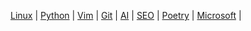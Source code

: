
[Linux](/linux/) | [Python](/python/) | [Vim](/vim/) | [Git](/git/) | 
[AI](/ai/) | [SEO](/seo/) | [Poetry](/poetry/) | [Microsoft](/microsoft/) | 